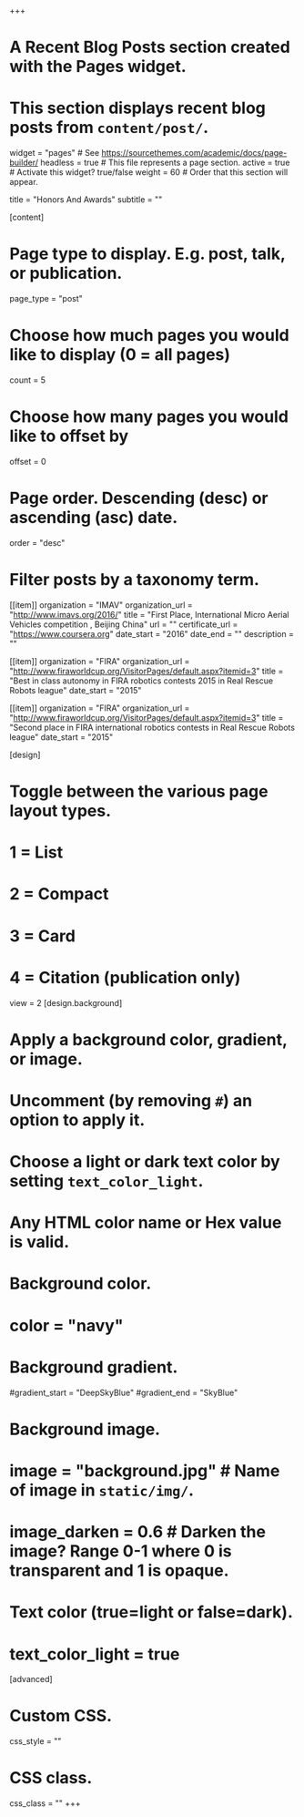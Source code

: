 +++
# A Recent Blog Posts section created with the Pages widget.
# This section displays recent blog posts from `content/post/`.

widget = "pages"  # See https://sourcethemes.com/academic/docs/page-builder/
headless = true  # This file represents a page section.
active = true  # Activate this widget? true/false
weight = 60  # Order that this section will appear.

title = "Honors And Awards"
subtitle = ""

[content]
  # Page type to display. E.g. post, talk, or publication.
  page_type = "post"

  # Choose how much pages you would like to display (0 = all pages)
  count = 5

  # Choose how many pages you would like to offset by
  offset = 0

  # Page order. Descending (desc) or ascending (asc) date.
  order = "desc"

  # Filter posts by a taxonomy term.
  [[item]]
    organization = "IMAV"
    organization_url = "http://www.imavs.org/2016/"
    title = "First Place, International Micro Aerial Vehicles competition , Beijing China"
    url = ""
    certificate_url = "https://www.coursera.org"
    date_start = "2016"
    date_end = ""
    description = ""

  [[item]]
    organization = "FIRA"
    organization_url = "http://www.firaworldcup.org/VisitorPages/default.aspx?itemid=3"
    title = "Best in class autonomy in FIRA robotics contests 2015 in Real Rescue Robots league"
    date_start = "2015"

  [[item]]
    organization = "FIRA"
    organization_url = "http://www.firaworldcup.org/VisitorPages/default.aspx?itemid=3"
    title = "Second place in FIRA international robotics contests in Real Rescue Robots league"
    date_start = "2015"  

[design]
  # Toggle between the various page layout types.
  #   1 = List
  #   2 = Compact
  #   3 = Card
  #   4 = Citation (publication only)
  view = 2
[design.background]
  # Apply a background color, gradient, or image.
  #   Uncomment (by removing `#`) an option to apply it.
  #   Choose a light or dark text color by setting `text_color_light`.
  #   Any HTML color name or Hex value is valid.

  # Background color.
  # color = "navy"

  # Background gradient.
   #gradient_start = "DeepSkyBlue"
   #gradient_end = "SkyBlue"

  # Background image.
  # image = "background.jpg"  # Name of image in `static/img/`.
  # image_darken = 0.6  # Darken the image? Range 0-1 where 0 is transparent and 1 is opaque.

  # Text color (true=light or false=dark).
  # text_color_light = true  

[advanced]
 # Custom CSS.
 css_style = ""

 # CSS class.
 css_class = ""
+++
